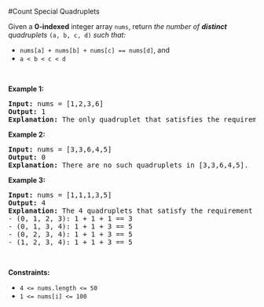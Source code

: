 #Count Special Quadruplets
<p>Given a <strong>0-indexed</strong> integer array <code>nums</code>, return <em>the number of <strong>distinct</strong> quadruplets</em> <code>(a, b, c, d)</code> <em>such that:</em></p>
<ul>
<li><code>nums[a] + nums[b] + nums[c] == nums[d]</code>, and</li>
<li><code>a &lt; b &lt; c &lt; d</code></li>
</ul>
<p> </p>
<p><strong class="example">Example 1:</strong></p>
<pre><strong>Input:</strong> nums = [1,2,3,6]
<strong>Output:</strong> 1
<strong>Explanation:</strong> The only quadruplet that satisfies the requirement is (0, 1, 2, 3) because 1 + 2 + 3 == 6.
</pre>
<p><strong class="example">Example 2:</strong></p>
<pre><strong>Input:</strong> nums = [3,3,6,4,5]
<strong>Output:</strong> 0
<strong>Explanation:</strong> There are no such quadruplets in [3,3,6,4,5].
</pre>
<p><strong class="example">Example 3:</strong></p>
<pre><strong>Input:</strong> nums = [1,1,1,3,5]
<strong>Output:</strong> 4
<strong>Explanation:</strong> The 4 quadruplets that satisfy the requirement are:
- (0, 1, 2, 3): 1 + 1 + 1 == 3
- (0, 1, 3, 4): 1 + 1 + 3 == 5
- (0, 2, 3, 4): 1 + 1 + 3 == 5
- (1, 2, 3, 4): 1 + 1 + 3 == 5
</pre>
<p> </p>
<p><strong>Constraints:</strong></p>
<ul>
<li><code>4 &lt;= nums.length &lt;= 50</code></li>
<li><code>1 &lt;= nums[i] &lt;= 100</code></li>
</ul>
